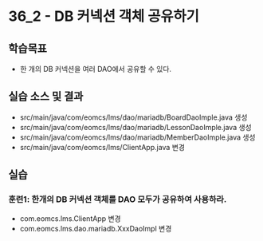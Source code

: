 # 36_2 - DB 커넥션 객체 공유하기

## 학습목표

- 한 개의 DB 커넥션을 여러 DAO에서 공유할 수 있다.

## 실습 소스 및 결과

- src/main/java/com/eomcs/lms/dao/mariadb/BoardDaoImple.java 생성
- src/main/java/com/eomcs/lms/dao/mariadb/LessonDaoImple.java 생성
- src/main/java/com/eomcs/lms/dao/mariadb/MemberDaoImple.java 생성
- src/main/java/com/eomcs/lms/ClientApp.java 변경

## 실습  

### 훈련1: 한개의 DB 커넥션 객체를 DAO 모두가 공유하여 사용하라.
- com.eomcs.lms.ClientApp 변경
- com.eomcs.lms.dao.mariadb.XxxDaoImpl 변경